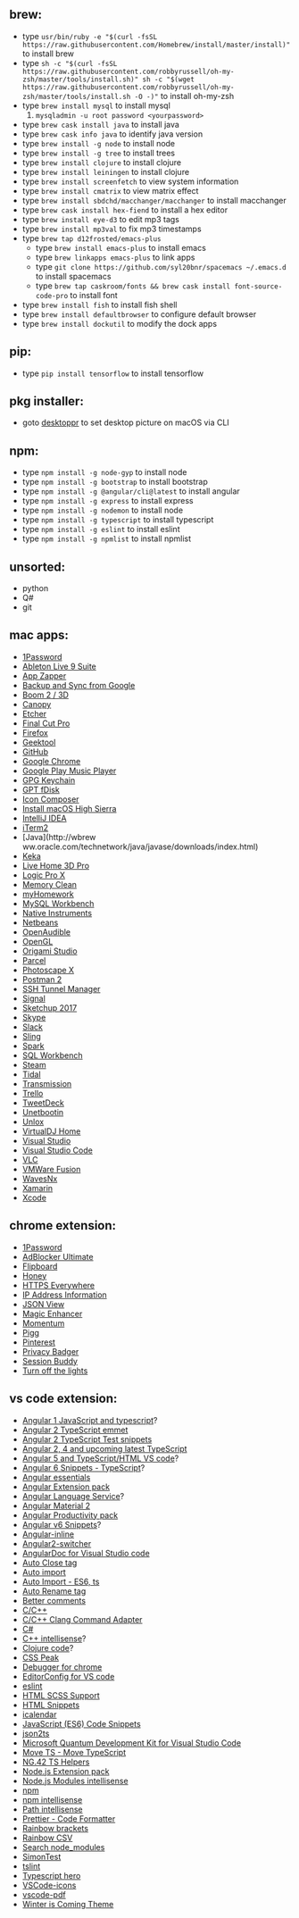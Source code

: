 ## brew:

- type
  `usr/bin/ruby -e "$(curl -fsSL https://raw.githubusercontent.com/Homebrew/install/master/install)"`
  to install brew
- type
  `sh -c "$(curl -fsSL https://raw.githubusercontent.com/robbyrussell/oh-my-zsh/master/tools/install.sh)" sh -c "$(wget https://raw.githubusercontent.com/robbyrussell/oh-my-zsh/master/tools/install.sh -O -)"`
  to install oh-my-zsh
- type `brew install mysql` to install mysql
  1. `mysqladmin -u root password <yourpassword>`
- type `brew cask install java` to install java
- type `brew cask info java` to identify java version
- type `brew install -g node` to install node
- type `brew install -g tree` to install trees
- type `brew install clojure` to install clojure
- type `brew install leiningen` to install clojure
- type `brew install screenfetch` to view system information
- type `brew install cmatrix` to view matrix effect
- type `brew install sbdchd/macchanger/macchanger` to install macchanger
- type `brew cask install hex-fiend` to install a hex editor
- type `brew install eye-d3` to edit mp3 tags
- type `brew install mp3val` to fix mp3 timestamps
- type `brew tap d12frosted/emacs-plus`
  - type `brew install emacs-plus` to install emacs
  - type `brew linkapps emacs-plus` to link apps
  - type `git clone https://github.com/syl20bnr/spacemacs ~/.emacs.d` to install
    spacemacs
  - type `brew tap caskroom/fonts && brew cask install font-source-code-pro` to
    install font
- type `brew install fish` to install fish shell
- type `brew install defaultbrowser` to configure default browser
- type `brew install dockutil` to modify the dock apps

## pip:

- type `pip install tensorflow` to install tensorflow

## pkg installer:

- goto [desktoppr](https://github.com/scriptingosx/desktoppr) to set desktop
  picture on macOS via CLI

## npm:

- type `npm install -g node-gyp` to install node
- type `npm install -g bootstrap` to install bootstrap
- type `npm install -g @angular/cli@latest` to install angular
- type `npm install -g express` to install express
- type `npm install -g nodemon` to install node
- type `npm install -g typescript` to install typescript
- type `npm install -g eslint` to install eslint
- type `npm install -g npmlist` to install npmlist

## unsorted:

- python
- Q#
- git

## mac apps:

- [1Password](https://1password.com/downloads/)
- [Ableton Live 9 Suite]()
- [App Zapper](https://www.appzapper.com/)
- [Backup and Sync from Google](https://www.google.com/drive/download/backup-and-sync/)
- [Boom 2 / 3D](https://www.globaldelight.com/boom/index.php)
- [Canopy](https://store.enthought.com/downloads/)
- [Etcher](https://etcher.io/)
- [Final Cut Pro]()
- [Firefox](https://www.mozilla.org/en-US/firefox/new/)
- [Geektool](https://wbrewww.tynsoe.org/v2/geektool/)
- [GitHub](https://desktop.github.com/)
- [Google Chrome](https://www.google.com/chrome/)
- [Google Play Music Player](https://www.googleplaymusicdesktopplayer.com/)
- [GPG Keychain](https://gpgtools.org/)
- [GPT fDisk](https://sourceforge.net/projects/gptfdisk/files/latest/download?source=files)
- [Icon Composer](https://github.com/lemonmojo/IconComposer2x)
- [Install macOS High Sierra](https://support.apple.com/en-us/HT201475)
- [IntelliJ IDEA](https://www.jetbrains.com/idea/download/#section=mac)
- [iTerm2](https://www.iterm2.com/downloads.html)
- [Java](http://wbrew
  ww.oracle.com/technetwork/java/javase/downloads/index.html)
- [Keka](http://brewwww.kekaosx.com/en/)
- [Live Home 3D Pro](https://www.livehome3d.com/)
- [Logic Pro X]()
- [Memory Clean](https://itunes.apple.com/us/app/memory-clean-free-up-memory/id451444120?mt=12)
- [myHomework](https://myhomeworkapp.com/apps)
- [MySQL Workbench](https://dev.mysql.com/downloads/workbench/?utm_source=tuicool)
- [Native Instruments]()
- [Netbeans](https://netbeans.org/downloads/)
- [OpenAudible](https://github.com/openaudible/openaudible)
- [OpenGL]()
- [Origami Studio](https://origami.design/)
- [Parcel](https://itunes.apple.com/us/app/parcel-delivery-tracking/id639968404?mt=12)
- [Photoscape X](https://itunes.apple.com/us/app/photoscape-x-photo-editor/id929507092?mt=12)
- [Postman 2](https://www.getpostman.com/apps)
- [SSH Tunnel Manager](https://www.tynsoe.org/v2/stm/)
- [Signal](https://signal.org/download/)
- [Sketchup 2017](https://www.sketchup.com/)
- [Skype](https://www.skype.com/en/get-skype/skype-for-mac/)
- [Slack](https://slack.com/downloads/osx)
- [Sling](https://www.sling.com/devices)
- [Spark](https://sparkmailapp.com/)
- [SQL Workbench](https://www.sql-workbench.eu/downloads.html)
- [Steam](https://store.steampowered.com/about/)
- [Tidal](https://tidal.com/us/download)
- [Transmission](https://transmissionbt.com/download/)
- [Trello](https://trello.com/platforms)
- [TweetDeck](https://itunes.apple.com/us/app/tweetdeck-by-twitter/id485812721?mt=12)
- [Unetbootin](https://unetbootin.github.io/)
- [Unlox](https://unlox.it/)
- [VirtualDJ Home](https://itunes.apple.com/us/app/virtualdj-home/id417934534?mt=12)
- [Visual Studio](https://www.visualstudio.com/vs/mac/)
- [Visual Studio Code](https://code.visualstudio.com/download)
- [VLC](https://www.videolan.org/vlc/download-macosx.html)
- [VMWare Fusion](https://www.vmware.com/products/fusion/fusion-evaluation.html)
- [WavesNx](https://www.waves.com/nx/mac-windows-app)
- [Xamarin](https://www.visualstudio.com/xamarin/)
- [Xcode](https://itunes.apple.com/us/app/xcode/id497799835?mt=12)

## chrome extension:

- [1Password](https://chrome.google.com/webstore/detail/1password-extension-deskt/aomjjhallfgjeglblehebfpbcfeobpgk)
- [AdBlocker Ultimate](https://chrome.google.com/webstore/detail/adblocker-ultimate/ohahllgiabjaoigichmmfljhkcfikeof)
- [Flipboard](https://chrome.google.com/webstore/detail/%2B-flip-it/fbmppankahdodchhioklnbcmohehhjoa)
- [Honey](https://chrome.google.com/webstore/detail/honey/bmnlcjabgnpnenekpadlanbbkooimhnj)
- [HTTPS Everywhere](https://chrome.google.com/webstore/detail/https-everywhere/gcbommkclmclpchllfjekcdonpmejbdp)
- [IP Address Information](https://chrome.google.com/webstore/detail/ip-address-and-domain-inf/lhgkegeccnckoiliokondpaaalbhafoa)
- [JSON View](https://chrome.google.com/webstore/detail/jsonview/chklaanhfefbnpoihckbnefhakgolnmc)
- [Magic Enhancer](https://chrome.google.com/webstore/detail/magic-enhancer-for-youtub/koiaokdomkpjdgniimnkhgbilbjgpeak)
- [Momentum](https://chrome.google.com/webstore/detail/momentum/laookkfknpbbblfpciffpaejjkokdgca)
- [Pigg](https://chrome.google.com/webstore/detail/piggy-automatic-coupons-c/hfapbcheiepjppjbnkphkmegjlipojba)
- [Pinterest](https://chrome.google.com/webstore/detail/pinterest-save-button/gpdjojdkbbmdfjfahjcgigfpmkopogic)
- [Privacy Badger](https://chrome.google.com/webstore/detail/privacy-badger/pkehgijcmpdhfbdbbnkijodmdjhbjlgp)
- [Session Buddy](https://chrome.google.com/webstore/detail/session-buddy/edacconmaakjimmfgnblocblbcdcpbko)
- [Turn off the lights](https://chrome.google.com/webstore/detail/turn-off-the-lights/bfbmjmiodbnnpllbbbfblcplfjjepjdn)

## vs code extension:

- [Angular 1 JavaScript and typescript](Angular.ng-template)?
- [Angular 2 TypeScript emmet](jakethashi.vscode-angular2-emmet)
- [Angular 2 TypeScript Test snippets](MarinhoBrandao.Angular2Tests)
- [Angular 2, 4 and upcoming latest TypeScript](johnpapa.Angular2)
- [Angular 5 and TypeScript/HTML VS code](danwahlin.angular2-snippets)?
- [Angular 6 Snippets - TypeScript](UVBrain.Angular2)?
- [Angular essentials](johnpapa.angular-essentials)
- [Angular Extension pack](loiane.angular-extension-pack)
- [Angular Language Service](johnpapa.Angular1)?
- [Angular Material 2](1tontech.angular-material)
- [Angular Productivity pack](devboosts.angular-productivity-pack)
- [Angular v6 Snippets](Mikael.Angular-BeastCode)?
- [Angular-inline](natewallace.angular2-inline)
- [Angular2-switcher](infinity1207.angular2-switcher)
- [AngularDoc for Visual Studio code](AngularDoc.angulardoc-vscode)
- [Auto Close tag](formulahendry.auto-close-tag)
- [Auto import](steoates.autoimport)
- [Auto Import - ES6, ts](NuclleaR.vscode-extension-auto-import)
- [Auto Rename tag](formulahendry.auto-rename-tag)
- [Better comments](aaron-bond.better-comments)
- [C/C++](ms-vscode.cpptools)
- [C/C++ Clang Command Adapter](mitaki28.vscode-clang)
- [C#](ms-vscode.csharp)
- [C++ intellisense](jamesnorton.continuum)?
- [Clojure code](austin.code-gnu-global)?
- [CSS Peak](pranaygp.vscode-css-peek)
- [Debugger for chrome](msjsdiag.debugger-for-chrome)
- [EditorConfig for VS code](EditorConfig.EditorConfig)
- [eslint](dbaeumer.vscode-eslint)
- [HTML SCSS Support](P-de-Jong.vscode-html-scss)
- [HTML Snippets](abusaidm.html-snippets)
- [icalendar](af4jm.vscode-icalendar)
- [JavaScript (ES6) Code Snippets](xabikos.JavaScriptSnippets)
- [json2ts](GregorBiswanger.json2ts)
- [Microsoft Quantum Development Kit for Visual Studio Code](quantum.quantum-devkit-vscode)
- [Move TS - Move TypeScript](stringham.move-ts)
- [NG.42 TS Helpers](NG-42.ng-fortytwo-vscode-extension)
- [Node.js Extension pack](waderyan.nodejs-extension-pack)
- [Node.js Modules intellisense](leizongmin.node-module-intellisense)
- [npm](eg2.vscode-npm-script)
- [npm intellisense](christian-kohler.npm-intellisense)
- [Path intellisense](christian-kohler.path-intellisense)
- [Prettier - Code Formatter](esbenp.prettier-vscode)
- [Rainbow brackets](2gua.rainbow-brackets)
- [Rainbow CSV]()
- [Search node_modules](jasonnutter.search-node-modules)
- [SimonTest](SimonTest.simontest)
- [tslint](eg2.tslint)
- [Typescript hero](rbbit.typescript-hero)
- [VSCode-icons](robertohuertasm.vscode-icons)
- [vscode-pdf](tomoki1207.pdf)
- [Winter is Coming Theme](johnpapa.winteriscoming)
